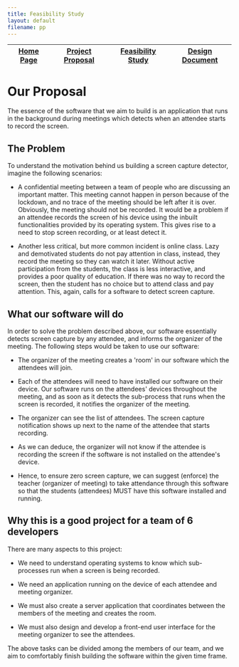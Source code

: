 ```yaml
---
title: Feasibility Study
layout: default
filename: pp
---
```

|[Home Page](index)| [Project Proposal](pp) | [Feasibility Study](fs) | [Design Document](design-doc) |
|--|--|--|--|

# Our Proposal

The essence of the software that we aim to build is an application that
runs in the background during meetings which detects when an attendee
starts to record the screen.

## The Problem

To understand the motivation behind us building a screen capture
detector, imagine the following scenarios:

-   A confidential meeting between a team of people who are discussing
    an important matter. This meeting cannot happen in person because of
    the lockdown, and no trace of the meeting should be left after it is
    over. Obviously, the meeting should not be recorded. It would be a
    problem if an attendee records the screen of his device using the
    inbuilt functionalities provided by its operating system. This gives
    rise to a need to stop screen recording, or at least detect it.

-   Another less critical, but more common incident is online class.
    Lazy and demotivated students do not pay attention in class,
    instead, they record the meeting so they can watch it later. Without
    active participation from the students, the class is less
    interactive, and provides a poor quality of education. If there was
    no way to record the screen, then the student has no choice but to
    attend class and pay attention. This, again, calls for a software to
    detect screen capture.

## What our software will do

In order to solve the problem described above, our software essentially
detects screen capture by any attendee, and informs the organizer of the
meeting. The following steps would be taken to use our software:

-   The organizer of the meeting creates a 'room' in our software which
    the attendees will join.

-   Each of the attendees will need to have installed our software on
    their device. Our software runs on the attendees' devices throughout
    the meeting, and as soon as it detects the sub-process that runs
    when the screen is recorded, it notifies the organizer of the
    meeting.

-   The organizer can see the list of attendees. The screen capture
    notification shows up next to the name of the attendee that starts
    recording.

-   As we can deduce, the organizer will not know if the attendee is
    recording the screen if the software is not installed on the
    attendee's device.

-   Hence, to ensure zero screen capture, we can suggest (enforce) the
    teacher (organizer of meeting) to take attendance through this
    software so that the students (attendees) MUST have this software
    installed and running.

## Why this is a good project for a team of 6 developers

There are many aspects to this project:

-   We need to understand operating systems to know which sub-processes
    run when a screen is being recorded.

-   We need an application running on the device of each attendee and
    meeting organizer.

-   We must also create a server application that coordinates between
    the members of the meeting and creates the room.

-   We must also design and develop a front-end user interface for the
    meeting organizer to see the attendees.

The above tasks can be divided among the members of our team, and we aim
to comfortably finish building the software within the given time frame.

